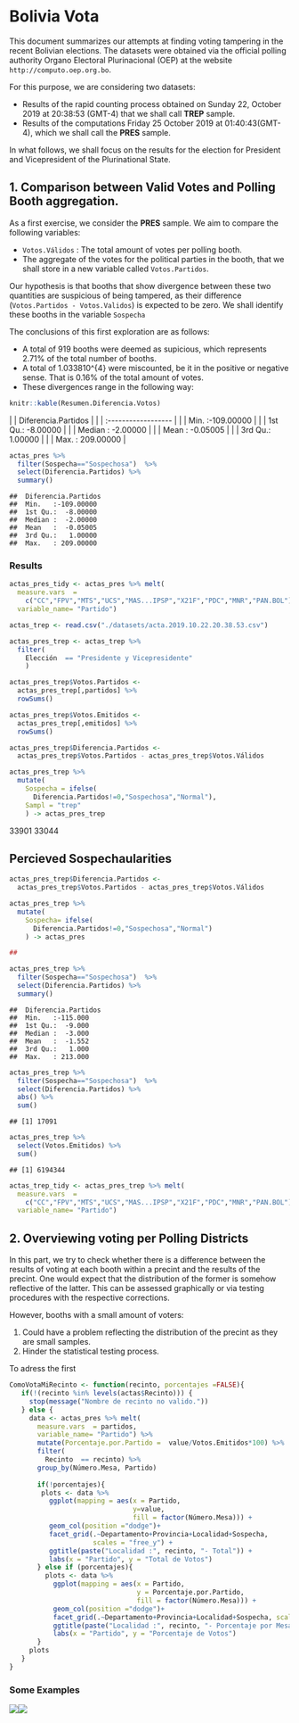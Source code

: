 Bolivia Vota
================

This document summarizes our attempts at finding voting tampering in the
recent Bolivian elections. The datasets were obtained via the official
polling authority Organo Electoral Plurinacional (OEP) at the website
`http://computo.oep.org.bo`.

For this purpose, we are considering two datasets:

  - Results of the rapid counting process obtained on Sunday 22, October
    2019 at 20:38:53 (GMT-4) that we shall call **TREP** sample.
  - Results of the computations Friday 25 October 2019 at
    01:40:43(GMT-4), which we shall call the **PRES** sample.

In what follows, we shall focus on the results for the election for
President and Vicepresident of the Plurinational State.

## 1\. Comparison between Valid Votes and Polling Booth aggregation.

As a first exercise, we consider the **PRES** sample. We aim to compare
the following variables:

  - `Votos.Válidos` : The total amount of votes per polling booth.
  - The aggregate of the votes for the political parties in the booth,
    that we shall store in a new variable called `Votos.Partidos`.

Our hypothesis is that booths that show divergence between these two
quantities are suspicious of being tampered, as their difference
(`Votos.Partidos - Votos.Validos`) is expected to be zero. We shall
identify these booths in the variable `Sospecha`

The conclusions of this first exploration are as follows:

  - A total of 919 booths were deemed as supicious, which represents
    2.71% of the total number of booths.  
  - A total of 1.033810^{4} were miscounted, be it in the positive or
    negative sense. That is 0.16% of the total amount of votes.
  - These divergences range in the following way:

<!-- end list -->

``` r
knitr::kable(Resumen.Diferencia.Votos)
```

|  | Diferencia.Partidos |
|  | :------------------ |
|  | Min. :-109.00000    |
|  | 1st Qu.: -8.00000   |
|  | Median : -2.00000   |
|  | Mean : -0.05005     |
|  | 3rd Qu.: 1.00000    |
|  | Max. : 209.00000    |

``` r
actas_pres %>% 
  filter(Sospecha=="Sospechosa")  %>%
  select(Diferencia.Partidos) %>%
  summary()
```

    ##  Diferencia.Partidos 
    ##  Min.   :-109.00000  
    ##  1st Qu.:  -8.00000  
    ##  Median :  -2.00000  
    ##  Mean   :  -0.05005  
    ##  3rd Qu.:   1.00000  
    ##  Max.   : 209.00000

### Results

``` r
actas_pres_tidy <- actas_pres %>% melt(
  measure.vars  = 
    c("CC","FPV","MTS","UCS","MAS...IPSP","X21F","PDC","MNR","PAN.BOL"),
  variable_name= "Partido")
```

``` r
actas_trep <- read.csv("./datasets/acta.2019.10.22.20.38.53.csv")

actas_pres_trep <- actas_trep %>%  
  filter(
    Elección  == "Presidente y Vicepresidente"
    ) 

actas_pres_trep$Votos.Partidos <- 
  actas_pres_trep[,partidos] %>% 
  rowSums()

actas_pres_trep$Votos.Emitidos <- 
  actas_pres_trep[,emitidos] %>% 
  rowSums()

actas_pres_trep$Diferencia.Partidos <- 
  actas_pres_trep$Votos.Partidos - actas_pres_trep$Votos.Válidos

actas_pres_trep %>% 
  mutate(
    Sospecha = ifelse(
      Diferencia.Partidos!=0,"Sospechosa","Normal"),
    Sampl = "trep"
    ) -> actas_pres_trep
```

33901 33044

## Percieved Sospechaularities

``` r
actas_pres_trep$Diferencia.Partidos <- 
  actas_pres_trep$Votos.Partidos - actas_pres_trep$Votos.Válidos

actas_pres_trep %>% 
  mutate(
    Sospecha= ifelse(
      Diferencia.Partidos!=0,"Sospechosa","Normal") 
    ) -> actas_pres

## 

actas_pres_trep %>% 
  filter(Sospecha=="Sospechosa")  %>%
  select(Diferencia.Partidos) %>%
  summary()
```

    ##  Diferencia.Partidos
    ##  Min.   :-115.000   
    ##  1st Qu.:  -9.000   
    ##  Median :  -3.000   
    ##  Mean   :  -1.552   
    ##  3rd Qu.:   1.000   
    ##  Max.   : 213.000

``` r
actas_pres_trep %>% 
  filter(Sospecha=="Sospechosa")  %>%
  select(Diferencia.Partidos) %>%
  abs() %>%
  sum() 
```

    ## [1] 17091

``` r
actas_pres_trep %>% 
  select(Votos.Emitidos) %>% 
  sum() 
```

    ## [1] 6194344

``` r
actas_trep_tidy <- actas_pres_trep %>% melt(
  measure.vars  = 
    c("CC","FPV","MTS","UCS","MAS...IPSP","X21F","PDC","MNR","PAN.BOL"),
  variable_name= "Partido")
```

## 2\. Overviewing voting per Polling Districts

In this part, we try to check whether there is a difference between the
results of voting at each booth within a precint and the results of the
precint. One would expect that the distribution of the former is somehow
reflective of the latter. This can be assessed graphically or via
testing procedures with the respective corrections.

However, booths with a small amount of voters:

1.  Could have a problem reflecting the distribution of the precint as
    they are small samples.
2.  Hinder the statistical testing process.

To adress the first

``` r
ComoVotaMiRecinto <- function(recinto, porcentajes =FALSE){
   if(!(recinto %in% levels(actas$Recinto))) {
     stop(message("Nombre de recinto no valido."))
   } else {
     data <- actas_pres %>% melt(
       measure.vars  = partidos,
       variable_name= "Partido") %>%
       mutate(Porcentaje.por.Partido =  value/Votos.Emitidos*100) %>%
       filter(
         Recinto  == recinto) %>%
       group_by(Número.Mesa, Partido)
       
       if(!porcentajes){
        plots <- data %>% 
          ggplot(mapping = aes(x = Partido, 
                               y=value, 
                               fill = factor(Número.Mesa))) +
          geom_col(position ="dodge")+
          facet_grid(.~Departamento+Provincia+Localidad+Sospecha, 
                     scales = "free_y") + 
          ggtitle(paste("Localidad :", recinto, "- Total")) + 
          labs(x = "Partido", y = "Total de Votos")
       } else if (porcentajes){
         plots <- data %>% 
           ggplot(mapping = aes(x = Partido, 
                                y = Porcentaje.por.Partido, 
                                fill = factor(Número.Mesa))) +
           geom_col(position ="dodge")+
           facet_grid(.~Departamento+Provincia+Localidad+Sospecha, scales = "free_y") + 
           ggtitle(paste("Localidad :", recinto, "- Porcentaje por Mesa"))+ 
           labs(x = "Partido", y = "Porcentaje de Votos")
       }
     plots
   }
}
```

### Some Examples

![](BoliviaVotes_files/figure-gfm/unnamed-chunk-18-1.png)<!-- -->![](BoliviaVotes_files/figure-gfm/unnamed-chunk-18-2.png)<!-- -->
